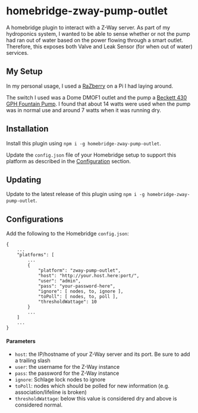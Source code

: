 # homebridge-zway-pump-outlet

A homebridge plugin to interact with a Z-Way server.  As part of my hydroponics system, I wanted to be able to sense whether or not the pump had ran out of water based on the power flowing through a smart outlet.  Therefore, this exposes both Valve and Leak Sensor (for when out of water) services.

## My Setup
In my personal usage, I used a [RaZberry](https://smile.amazon.com/dp/B01M3Q764U/) on a Pi I had laying around.

The switch I used was a Dome DMOF1 outlet and the pump a [Beckett 430 GPH Fountain Pump](https://www.homedepot.com/p/Beckett-430-GPH-Submersible-Fountain-Pump-M400HD/100083846).  I found that about 14 watts were used when the pump was in normal use and around 7 watts when it was running dry.

## Installation
Install this plugin using `npm i -g homebridge-zway-pump-outlet`.

Update the `config.json` file of your Homebridge setup to support this platform as described in the [Configuration](#configuration) section.

## Updating
Update to the latest release of this plugin using `npm i -g homebridge-zway-pump-outlet`.

## Configurations
Add the following to the Homebridge `config.json`:

```json5
{
    ...
    "platforms": [
        ...
        {
            "platform": "zway-pump-outlet",
            "host": "http://your.host.here:port/",
            "user": "admin",
            "pass": "your-password-here",
            "ignore": [ nodes, to, ignore ],
            "toPoll": [ nodes, to, poll ],
            "thresholdWattage": 10
        }
        ...
    ]
    ...
}
```

#### Parameters
* `host`: the IP/hostname of your Z-Way server and its port.  Be sure to add a trailing slash
* `user`: the username for the Z-Way instance
* `pass`: the password for the Z-Way instance
* `ignore`: Schlage lock nodes to ignore
* `toPoll`: nodes which should be polled for new information (e.g. association/lifeline is broken)
* `thresholdWattage`: below this value is considered dry and above is considered normal.
